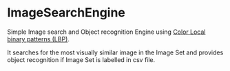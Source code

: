 # ImageSearchEngine

Simple Image search and Object recognition Engine using [Color Local binary patterns (LBP)](https://en.wikipedia.org/wiki/Local_binary_patterns).

It searches for the most visually similar image in the Image Set and provides object recognition if Image Set is labelled in csv file.
